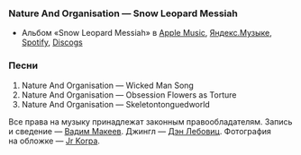 ### Nature And Organisation — Snow Leopard Messiah

- Альбом «Snow Leopard Messiah» в
  [Apple Music](https://music.apple.com/album/1032340410),
  [Яндекс.Музыке](https://music.yandex.ru/album/2925231),
  [Spotify](https://open.spotify.com/album/0ywEw1S4bZjLixInJIuShz),
  [Discogs](https://www.discogs.com/release/7508646)

### Песни

1. Nature And Organisation — Wicked Man Song
2. Nature And Organisation — Obsession Flowers as Torture
3. Nature And Organisation — Skeletontonguedworld

Все права на музыку принадлежат законным правообладателям.
Запись и сведение — [Вадим Макеев](https://twitter.com/pepelsbey).
Джингл — [Дэн Лебовиц](https://www.youtube.com/channel/UC38A5qHrlc_Zgua7vL4b96w).
Фотография на обложке — [Jr Korpa](https://unsplash.com/photos/mHRTpIizGe8).
